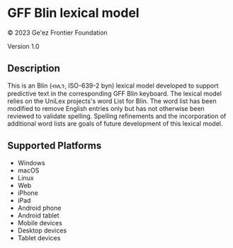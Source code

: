 GFF Blin lexical model
===================

© 2023 Ge'ez Frontier Foundation

Version 1.0

Description
-----------
This is an Blin (ብሊን, ISO-639-2 byn) lexical model developed to support predictive text in the
corresponding GFF Blin keyboard.  The lexical model relies on the UniLex projects's word
List for Blin.  The word list has been modified to remove English entries only but has not 
otherwise been reviewed to validate spelling. Spelling refinements and the incorporation of additional
word lists are goals of future development of this lexical model.


Supported Platforms
-------------------
 * Windows
 * macOS
 * Linux
 * Web
 * iPhone
 * iPad
 * Android phone
 * Android tablet
 * Mobile devices
 * Desktop devices
 * Tablet devices


